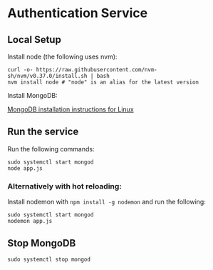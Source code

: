 # Authentication Service


## Local Setup

Install node (the following uses nvm):

    curl -o- https://raw.githubusercontent.com/nvm-sh/nvm/v0.37.0/install.sh | bash
    nvm install node # "node" is an alias for the latest version

Install MongoDB:

[MongoDB installation instructions for Linux](https://docs.mongodb.com/manual/administration/install-on-linux/)

## Run the service

Run the following commands:

    sudo systemctl start mongod
    node app.js

### Alternatively with hot reloading:

Install nodemon with `npm install -g nodemon` and run the following:
   
    sudo systemctl start mongod
    nodemon app.js

## Stop MongoDB

    sudo systemctl stop mongod
